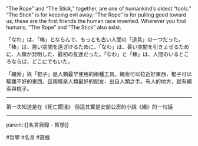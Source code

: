 “The Rope” and “The Stick,” together, are one of humankind’s oldest “tools.” “The Stick” is for keeping evil away; “The Rope” is for pulling good toward us; these are the first friends the human race invented. Wherever you find humans, “The Rope” and “The Stick” also exist.

「なわ」は、「棒」とならんで、もっとも古い人間の「道具」の一つだった。「棒」は、悪い空間を遠ざけるために、「なわ」は、善い空間を引きよせるために、人類が発明した、最初の友達だった。「なわ」と「棒」は、人間のいるところならば、どこにでもいた。

「繩索」與「棍子」是人類最早使用的兩種工具。繩索可以拉近好東西，棍子可以驅離不好的東西。這兩樣是人類最好的朋友，出自人類之手。有人的地方，就有繩索與棍子。
- - -
第一次知道是在《死亡擱淺》
但這其實是安部公房的小說《繩》的一句話
- - -
parent::[[名言目錄 - 哲學]]

#哲學 #名言 #遊戲